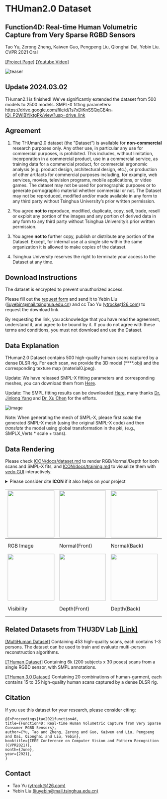 # THUman2.0 Dataset
## Function4D: Real-time Human Volumetric Capture from Very Sparse RGBD Sensors
Tao Yu, Zerong Zheng, Kaiwen Guo, Pengpeng Liu, Qionghai Dai, Yebin Liu.  CVPR 2021 Oral

[[Project Page]](http://www.liuyebin.com/Function4D/Function4D.html)
[[Youtube Video]](https://www.youtube.com/watch?v=-rWUn4fEQNU&t=90s)

![teaser](./THuman2.0.jpg)


## Update 2024.03.02
THuman2.1 is finished! 
We've significantly extended the dataset from 500 models to 2500 models. 
SMPL-X fitting parameters: https://drive.google.com/file/d/1s7xDiKnSSQqGE4n-lQi_P2WlBYjktgPk/view?usp=drive_link


## Agreement

1. The THUman2.0 dataset (the "Dataset") is available for **non-commercial** research purposes only. Any other use, in particular any use for commercial purposes, is prohibited. This includes, without limitation, incorporation in a commercial product, use in a commercial service, as training data for a commercial product, for commercial ergonomic analysis (e.g. product design, architectural design, etc.), or production of other artifacts for commercial purposes including, for example, web services, movies, television programs, mobile applications, or video games. The dataset may not be used for pornographic purposes or to generate pornographic material whether commercial or not. The Dataset may not be reproduced, modified and/or made available in any form to any third party without Tsinghua University’s prior written permission.

2. You agree **not to** reproduce, modified, duplicate, copy, sell, trade, resell or exploit any portion of the images and any portion of derived data in any form to any third party without Tsinghua University’s prior written permission.

3. You agree **not to** further copy, publish or distribute any portion of the Dataset. Except, for internal use at a single site within the same organization it is allowed to make copies of the dataset.

4. Tsinghua University reserves the right to terminate your access to the Dataset at any time.


## Download Instructions 

The dataset is encrypted to prevent unauthorized access.

Please fill out the [request form](./THUman2.0_Agreement.pdf) and send it to Yebin Liu (liuyebin@mail.tsinghua.edu.cn) and cc Tao Yu (ytrock@126.com) to request the download link. 

By requesting the link, you acknowledge that you have read the agreement, understand it, and agree to be bound by it. If you do not agree with these terms and conditions, you must not download and use the Dataset.


## Data Explanation

THuman2.0 Dataset contains 500 high-quality human scans captured by a dense DLSR rig.
For each scan, we provide the 3D model (****.obj) and the corresponding texture map (material0.jpeg).

Update: We have released SMPL-X fitting parameters and corresponding meshes, you can download them from [Here](https://drive.google.com/file/d/1rnkGomScq3yxyM9auA-oHW6m_OJ5mlGL/view?usp=sharing). 

Update: The SMPL fitting results can be downloaded [Here]( https://dataset.ait.ethz.ch/downloads/gdna/THuman2.0_smpl.zip), many thanks [Dr. Jinlong Yang](https://is.mpg.de/~jyang) and [Dr. Xu Chen](https://ait.ethz.ch/people/xu/) for the efforts. 

![image](https://github.com/ytrock/THuman2.0-Dataset/blob/main/THuman2.0%20SmplX.jpg)

Note: When generating the mesh of SMPL-X, please first *scale* the generated SMPL-X mesh (using the original SMPL-X code) and then *translate* the model using global transformation in the pkl, (e.g., SMPLX_Verts * scale + trans).  

## Data Rendering

Please check [ICON/docs/dataset.md](https://github.com/YuliangXiu/ICON/blob/master/docs/dataset.md) to render RGB/Normal/Depth for both scans and SMPL-X fits, and [ICON/docs/training.md](https://github.com/YuliangXiu/ICON/blob/master/docs/training.md#prerequirement) to visualize them with [vedo GUI](https://vedo.embl.es/) interactively.

<details><summary>Please consider cite <strong>ICON</strong> if it also helps on your project</summary>

```bibtex
@inproceedings{xiu2022icon,
  title     = {{ICON}: {I}mplicit {C}lothed humans {O}btained from {N}ormals},
  author    = {Xiu, Yuliang and Yang, Jinlong and Tzionas, Dimitrios and Black, Michael J.},
  booktitle = {Proceedings of the IEEE/CVF Conference on Computer Vision and Pattern Recognition (CVPR)},
  month     = {June},
  year      = {2022},
  pages     = {13296-13306}
}
```
</details>

|<img src="render_sample/080.png" width="150">|<img src="render_sample/norm_F_080.png" width="150">|<img src="render_sample/norm_B_080.png" width="150">|<img src="render_sample/SMPL_norm_F_080.png" width="150">|<img src="render_sample/SMPL_norm_B_080.png" width="150">|
|---|---|---|---|---|
|RGB Image|Normal(Front)|Normal(Back)|Normal(SMPL-X, Front)|Normal(SMPL-X, Back)|
|<img src="render_sample/vis.png" width="150">|<img src="render_sample/depth_F_080.png" width="150">|<img src="render_sample/depth_B_080.png" width="150">|<img src="render_sample/SMPL_depth_F_080.png" width="150">|<img src="render_sample/SMPL_depth_B_080.png" width="150">|
|Visibility|Depth(Front)|Depth(Back)|Depth(SMPL-X, Front)|Depth(SMPL-X, Back)|



## Related Datasets from THU3DV Lab [[Link]](http://liuyebin.com/)

[[MultiHuman Dataset]](https://github.com/y-zheng18/MultiHuman-Dataset/) Containing 453 high-quality scans, each contains 1-3 persons. The dataset can be used to train and evaluate multi-person reconstruction algorithms.

[[THuman Dataset]](https://github.com/ZhengZerong/DeepHuman/tree/master/THUmanDataset) Containing 6k (200 subjects x 30 poses) scans from a single RGBD sensor, with SMPL annotations. 

[[THuman 3.0 Dataset]](https://github.com/fwbx529/THuman3.0-Dataset) Containing 20 combinations of human-garment, each contains 15 to 35 high-quality human scans captured by a dense DLSR rig. 



## Citation

If you use this dataset for your research, please consider citing:
```
@InProceedings{tao2021function4d,
title={Function4D: Real-time Human Volumetric Capture from Very Sparse Consumer RGBD Sensors},
author={Yu, Tao and Zheng, Zerong and Guo, Kaiwen and Liu, Pengpeng and Dai, Qionghai and Liu, Yebin},
booktitle={IEEE Conference on Computer Vision and Pattern Recognition (CVPR2021)},
month={June},
year={2021},
}
```

## Contact
- Tao Yu [(ytrock@126.com)](mailto:ytrock@126.com)
- Yebin Liu [(liuyebin@mail.tsinghua.edu.cn)](mailto:liuyebin@mail.tsinghua.edu.cn)
